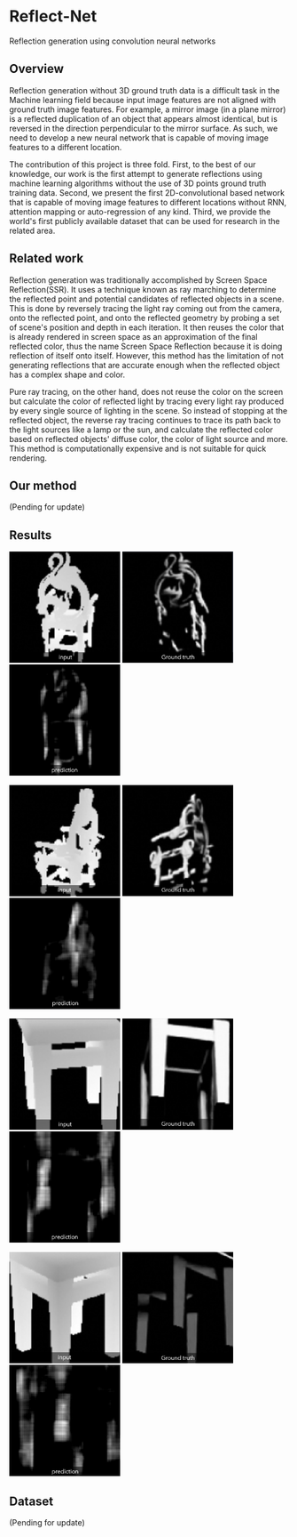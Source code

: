 # Reflect-Net
Reflection generation using convolution neural networks

## Overview
Reflection generation without 3D ground truth data is a difficult task in the Machine learning field because input image features are  not aligned with ground truth image features. For example, a mirror image (in a plane mirror) is a reflected duplication of an object that appears almost identical, but is reversed in the direction perpendicular to the mirror surface. As such, we need to develop a new neural network that is capable of moving image features to a different location.

The contribution of this project is three fold. First, to the best of our knowledge, our work is the first attempt to generate reflections using machine learning algorithms without the use of 3D points ground truth training data. Second, we present the first 2D-convolutional based network that is capable of moving image features to different locations without RNN, attention mapping or auto-regression of any kind. Third, we provide the world's first publicly available dataset that can be used for research in the related area.

## Related work
Reflection generation was traditionally accomplished by Screen Space Reflection(SSR). It uses a technique known as ray marching to determine the reflected point and potential candidates of reflected objects in a scene. This is done by reversely tracing the light ray coming out from the camera, onto the reflected point, and onto the reflected geometry by probing a set of scene's position and depth in each iteration. It then reuses the color that is already rendered in screen space as an approximation of the final reflected color, thus the name Screen Space Reflection because it is doing reflection of itself onto itself. However, this method has the limitation of not generating reflections that are accurate enough when the reflected object has a complex shape and color.

Pure ray tracing, on the other hand, does not reuse the color on the screen but calculate the color of reflected light by tracing every light ray produced by every single source of lighting in the scene. So instead of stopping at the reflected object, the reverse ray tracing continues to trace its path back to the light sources like a lamp or the sun, and calculate the reflected color based on reflected objects' diffuse color, the color of light source and more. This method is computationally expensive and is not suitable for quick rendering.

## Our method
(Pending for update)

## Results
<img src=results/inp1.png width=200 height=200> <img src=results/gt1.png width=200 height=200> <img src=results/pred1.png width=200 height=200>

<img src=results/inp2.png width=200 height=200> <img src=results/gt2.png width=200 height=200> <img src=results/pred2.png width=200 height=200>

<img src=results/inp3.png width=200 height=200> <img src=results/gt3.png width=200 height=200> <img src=results/pred3.png width=200 height=200>

<img src=results/inp4.png width=200 height=200> <img src=results/gt4.png width=200 height=200> <img src=results/pred4.png width=200 height=200>

## Dataset
(Pending for update)
